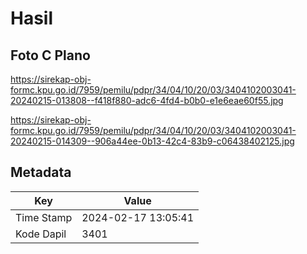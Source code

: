 # Hasil

## Foto C Plano

https://sirekap-obj-formc.kpu.go.id/7959/pemilu/pdpr/34/04/10/20/03/3404102003041-20240215-013808--f418f880-adc6-4fd4-b0b0-e1e6eae60f55.jpg

https://sirekap-obj-formc.kpu.go.id/7959/pemilu/pdpr/34/04/10/20/03/3404102003041-20240215-014309--906a44ee-0b13-42c4-83b9-c06438402125.jpg


## Metadata

| Key        | Value               |
| ---------- | ------------------- |
| Time Stamp | 2024-02-17 13:05:41 |
| Kode Dapil | 3401                |



